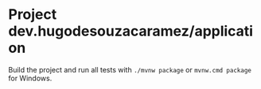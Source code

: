 # Project dev.hugodesouzacaramez/application

Build the project and run all tests with `./mvnw package` or `mvnw.cmd package` for Windows.
